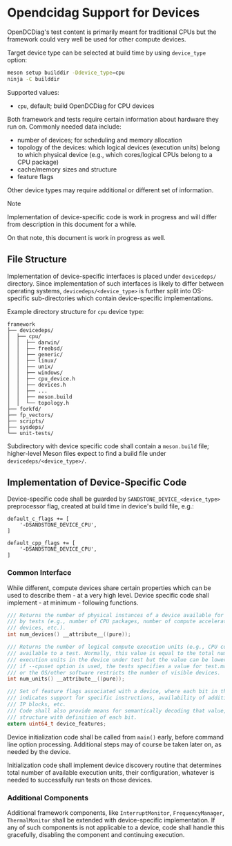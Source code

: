 # Opendcidag Support for Devices

OpenDCDiag's test content is primarily meant for traditional CPUs but the
framework could very well be used for other compute devices.

Target device type can be selected at build time by using `device_type` option:

```bash
meson setup builddir -Ddevice_type=cpu
ninja -C builddir
```

Supported values:

- `cpu`, default; build OpenDCDiag for CPU devices

Both framework and tests require certain information about hardware they run on.
Commonly needed data include:

- number of devices; for scheduling and memory allocation
- topology of the devices: which logical devices (execution units) belong to which
  physical device (e.g., which cores/logical CPUs belong to a CPU package)
- cache/memory sizes and structure
- feature flags

Other device types may require additional or different set of information.

> [!NOTE]
> Implementation of device-specific code is work in progress and will
> differ from description in this document for a while.
>
> On that note, this document is work in progress as well.

## File Structure

Implementation of device-specific interfaces is placed under `devicedeps/`
directory. Since implementation of such interfaces is likely to differ between
operating systems, `devicedeps/<device_type>` is further split into OS-specific
sub-directories which contain device-specific implementations.

Example directory structure for `cpu` device type:

```shell
framework
├── devicedeps/
│  ├── cpu/
│  │  ├── darwin/
│  │  ├── freebsd/
│  │  ├── generic/
│  │  ├── linux/
│  │  ├── unix/
│  │  ├── windows/
│  │  ├── cpu_device.h
│  │  ├── devices.h
│  │  ├── ...
│  │  ├── meson.build
│  │  └── topology.h
├── forkfd/
├── fp_vectors/
├── scripts/
├── sysdeps/
└── unit-tests/
```

Subdirectory with device specific code shall contain a `meson.build` file;
higher-level Meson files expect to find a build file under
`devicedeps/<device_type>/`.

## Implementation of Device-Specific Code

Device-specific code shall be guarded by `SANDSTONE_DEVICE_<device_type>`
preprocessor flag, created at build time in device's build file, e.g.:

```meson
default_c_flags += [
    '-DSANDSTONE_DEVICE_CPU',
]

default_cpp_flags += [
    '-DSANDSTONE_DEVICE_CPU',
]
```

### Common Interface

While different, compute devices share certain properties which can be used
to describe them - at a very high level. Device specific code shall implement -
at minimum - following functions.

```c
/// Returns the number of physical instances of a device available for use
/// by tests (e.g., number of CPU packages, number of compute accelerator
/// devices, etc.).
int num_devices() __attribute__((pure));

/// Returns the number of logical compute execution units (e.g., CPU cores)
/// available to a test. Normally, this value is equal to the total number of
/// execution units in the device under test but the value can be lower
/// if --cpuset option is used, the tests specifies a value for test.max_threads
/// or the OS/other software restricts the number of visible devices.
int num_units() __attribute__((pure));

/// Set of feature flags associated with a device, where each bit in the variable
/// indicates support for specific instructions, availability of additional
/// IP blocks, etc.
/// Code shall also provide means for semantically decoding that value, like
/// structure with definition of each bit.
extern uint64_t device_features;
```

Device initialization code shall be called from `main()` early, before command
line option processing. Additional steps may of course be taken later on,
as needed by the device.

Initialization code shall implement device discovery routine that determines
total number of available execution units, their configuration, whatever is
needed to successfully run tests on those devices.

### Additional Components

Additional framework components, like `InterruptMonitor`, `FrequencyManager`,
`ThermalMonitor` shall be extended with device-specific implementation.
If any of such components is not applicable to a device, code shall handle this
gracefully, disabling the component and continuing execution.

<!-- TBD more details on each of those components -->

